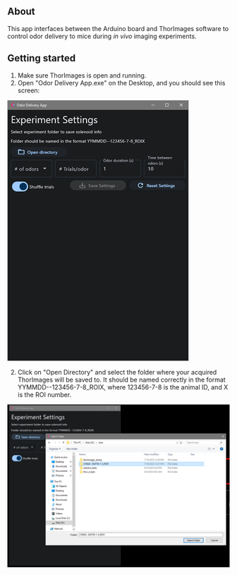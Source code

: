 ## About

This app interfaces between the Arduino board and ThorImages software to control odor delivery to mice during *in vivo* imaging experiments.

## Getting started

1. Make sure ThorImages is open and running.
2. Open "Odor Delivery App.exe" on the Desktop, and you should see this screen:

![](https://github.com/janeswh/odor_delivery_app/blob/master/media/start.PNG)

2. Click on "Open Directory" and select the folder where your acquired ThorImages will be saved to. It should be named correctly in the format YYMMDD--123456-7-8_ROIX, where 123456-7-8 is the animal ID, and X is the ROI number.

![](https://github.com/janeswh/odor_delivery_app/blob/master/media/02.PNG)


